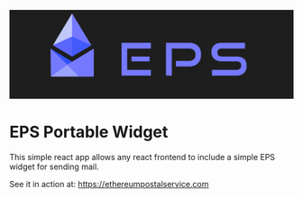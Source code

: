 ![logo](public/EPS-01.png)

# EPS Portable Widget

This simple react app allows any react frontend to include a simple EPS widget for sending mail. 

See it in action at: https://ethereumpostalservice.com
